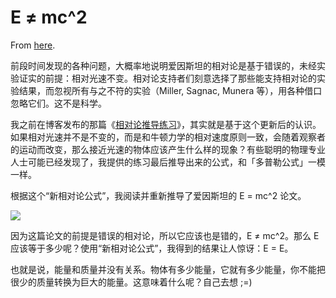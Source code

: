 # E ≠ mc^2

From [here](https://yinwang1.substack.com/p/emc2).

前段时间发现的各种问题，大概率地说明爱因斯坦的相对论是基于错误的，未经实验证实的前提：相对光速不变。相对论支持者们刻意选择了那些能支持相对论的实验结果，而忽视所有与之不符的实验（Miller, Sagnac, Munera 等），用各种借口忽略它们。这不是科学。

<span>我之前在博客发布的那篇《</span>[相对论推导练习](http://www.yinwang.org/blog-cn/2022/10/09/relativity)<span>》，其实就是基于这个更新后的认识。如果相对光速并不是不变的，而是和牛顿力学的相对速度原则一致，会随着观察者的运动而改变，那么接近光速的物体应该产生什么样的现象？有些聪明的物理专业人士可能已经发现了，我提供的练习最后推导出来的公式，和「多普勒公式」一模一样。</span>

根据这个“新相对论公式”，我阅读并重新推导了爱因斯坦的 E = mc^2 论文。

![](https://substackcdn.com/image/fetch/w_1456,c_limit,f_auto,q_auto:good,fl_progressive:steep/https%3A%2F%2Fbucketeer-e05bbc84-baa3-437e-9518-adb32be77984.s3.amazonaws.com%2Fpublic%2Fimages%2F1d63f993-a5d6-4640-9107-e6548310d3b5_1120x1493.jpeg)

因为这篇论文的前提是错误的相对论，所以它应该也是错的，E ≠ mc^2。那么 E 应该等于多少呢？使用“新相对论公式”，我得到的结果让人惊讶：E = E。

也就是说，能量和质量并没有关系。物体有多少能量，它就有多少能量，你不能把很少的质量转换为巨大的能量。这意味着什么呢？自己去想 ;=)
